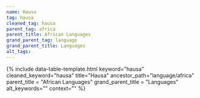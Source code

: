 ```yaml
---
name: Hausa
tag: hausa
cleaned_tag: hausa
parent_tag: africa
parent_title: African Languages
grand_parent_tag: language
grand_parent_title: Languages
alt_tags: 
---
```


{% include data-table-template.html 
  keyword="hausa" 
  cleaned_keyword="hausa" 
  title="Hausa"
  ancestor_path="language/africa" 
  parent_title = "African Languages"
  grand_parent_title = "Languages"
  alt_keywords=""
  context=""
%}

